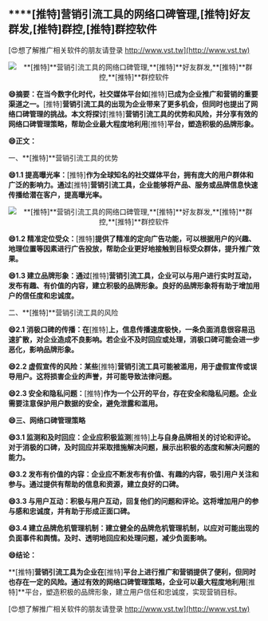 ## ****[推特]**营销引流工具的网络口碑管理,**[推特]**好友群发,**[推特]**群控,**[推特]**群控软件**

[😍想了解推广相关软件的朋友请登录 http://www.vst.tw](http://www.vst.tw)

 <center><img src="https://vst.tw/MP4/tuiguang/png/3.png" alt="**[推特]**营销引流工具的网络口碑管理,**[推特]**好友群发,**[推特]**群控,**[推特]**群控软件"></center>

**😄摘要：在当今数字化时代，社交媒体平台如**[推特]**已成为企业推广和营销的重要渠道之一。**[推特]**营销引流工具的出现为企业带来了更多机会，但同时也提出了网络口碑管理的挑战。本文将探讨**[推特]**营销引流工具的优势和风险，并分享有效的网络口碑管理策略，帮助企业最大程度地利用**[推特]**平台，塑造积极的品牌形象。**

**😄正文：**

一、**[推特]**营销引流工具的优势

**😄1.1 提高曝光率：**[推特]**作为全球知名的社交媒体平台，拥有庞大的用户群体和广泛的影响力。通过**[推特]**营销引流工具，企业能够将产品、服务或品牌信息快速传播给潜在客户，提高曝光率。**

 <center><img src="https://vst.tw/MP4/tuiguang/png/8.png" alt="**[推特]**营销引流工具的网络口碑管理,**[推特]**好友群发,**[推特]**群控,**[推特]**群控软件"></center>

**😄1.2 精准定位受众：**[推特]**提供了精准的定向广告功能，可以根据用户的兴趣、地理位置等因素进行广告投放，帮助企业更好地接触到目标受众群体，提升推广效果。**

**😄1.3 建立品牌形象：通过**[推特]**营销引流工具，企业可以与用户进行实时互动，发布有趣、有价值的内容，建立积极的品牌形象。良好的品牌形象将有助于增加用户的信任度和忠诚度。**

二、**[推特]**营销引流工具的风险

**😄2.1 消极口碑的传播：在**[推特]**上，信息传播速度极快，一条负面消息很容易迅速扩散，对企业造成不良影响。若企业不及时回应或处理，消极口碑可能会进一步恶化，影响品牌形象。**

**😄2.2 虚假宣传的风险：某些**[推特]**营销引流工具可能被滥用，用于虚假宣传或误导用户。这将损害企业的声誉，并可能导致法律问题。**

**😄2.3 安全和隐私问题：**[推特]**作为一个公开的平台，存在安全和隐私问题。企业需要注意保护用户数据的安全，避免泄露和滥用。**

**😄三、网络口碑管理策略**

**😄3.1 监测和及时回应：企业应积极监测**[推特]**上与自身品牌相关的讨论和评论。对于消极的口碑，及时回应并采取措施解决问题，展示出积极的态度和解决问题的能力。**

**😄3.2 发布有价值的内容：企业应不断发布有价值、有趣的内容，吸引用户关注和参与。通过提供有帮助的信息和资源，建立良好的口碑。**

**😄3.3 与用户互动：积极与用户互动，回复他们的问题和评论。这将增加用户的参与感和忠诚度，并有助于形成正面口碑。**

**😄3.4 建立品牌危机管理机制：建立健全的品牌危机管理机制，以应对可能出现的负面事件和舆情。及时、透明地回应和处理问题，减少负面影响。**

**😄结论：**

**[推特]**营销引流工具为企业在**[推特]**平台上进行推广和营销提供了便利，但同时也存在一定的风险。通过有效的网络口碑管理策略，企业可以最大程度地利用**[推特]**平台，塑造积极的品牌形象，建立用户信任和忠诚度，实现营销目标。

[😍想了解推广相关软件的朋友请登录 http://www.vst.tw](http://www.vst.tw)



